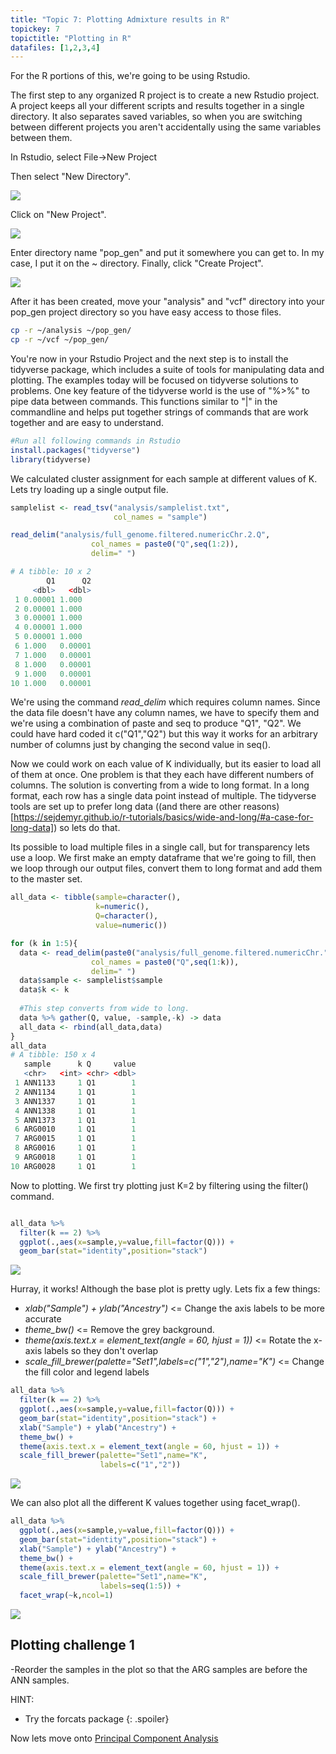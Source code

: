 ```yaml
---
title: "Topic 7: Plotting Admixture results in R"
topickey: 7
topictitle: "Plotting in R"
datafiles: [1,2,3,4]
---
```


For the R portions of this, we're going to be using Rstudio. 


The first step to any organized R project is to create a new Rstudio project. A project keeps all your different scripts and results together in a single directory. It also separates saved variables, so when you are switching between different projects you aren't accidentally using the same variables between them. 

In Rstudio, select File->New Project

Then select "New Directory".

![](rstudio_project_1.jpeg)

Click on "New Project".

![](rstudio_project_2.jpeg)

Enter directory name "pop_gen" and put it somewhere you can get to. In my case, I put it on the ~ directory. Finally, click "Create Project".

![](rstudio_project_3a.jpeg)

After it has been created, move your "analysis" and "vcf" directory into your pop_gen project directory so you have easy access to those files.

```bash
cp -r ~/analysis ~/pop_gen/
cp -r ~/vcf ~/pop_gen/
```

You're now in your Rstudio Project and the next step is to install the tidyverse package, which includes a suite of tools for manipulating data and plotting. The examples today will be focused on tidyverse solutions to problems. One key feature of the tidyverse world is the use of "%>%" to pipe data between commands. This functions similar to "\|" in the commandline and helps put together strings of commands that are work together and are easy to understand. 



``` r
#Run all following commands in Rstudio
install.packages("tidyverse") 
library(tidyverse)
```

We calculated cluster assignment for each sample at different values of K. Lets try loading up a single output file.

``` r
samplelist <- read_tsv("analysis/samplelist.txt",
                       col_names = "sample")

read_delim("analysis/full_genome.filtered.numericChr.2.Q",
                  col_names = paste0("Q",seq(1:2)),
                  delim=" ")

# A tibble: 10 x 2
        Q1      Q2
     <dbl>   <dbl>
 1 0.00001 1.000  
 2 0.00001 1.000  
 3 0.00001 1.000  
 4 0.00001 1.000  
 5 0.00001 1.000  
 6 1.000   0.00001
 7 1.000   0.00001
 8 1.000   0.00001
 9 1.000   0.00001
10 1.000   0.00001

```
We're using the command _read\_delim_ which requires column names. Since the data file doesn't have any column names, we have to specify them and we're using a combination of paste and seq to produce "Q1", "Q2". We could have hard coded it c("Q1","Q2") but this way it works for an arbitrary number of columns just by changing the second value in seq(). 

Now we could work on each value of K individually, but its easier to load all of them at once. One problem is that they each have different numbers of columns. The solution is converting from a wide to long format. In a long format, each row has a single data point instead of multiple. The tidyverse tools are set up to prefer long data ((and there are other reasons)[https://sejdemyr.github.io/r-tutorials/basics/wide-and-long/#a-case-for-long-data]) so lets do that. 

Its possible to load multiple files in a single call, but for transparency lets use a loop. We first make an empty dataframe that we're going to fill, then we loop through our output files, convert them to long format and add them to the master set.

```r
all_data <- tibble(sample=character(),
                   k=numeric(),
                   Q=character(),
                   value=numeric())

for (k in 1:5){
  data <- read_delim(paste0("analysis/full_genome.filtered.numericChr.",k,".Q"),
                  col_names = paste0("Q",seq(1:k)),
                  delim=" ")
  data$sample <- samplelist$sample
  data$k <- k
  
  #This step converts from wide to long.
  data %>% gather(Q, value, -sample,-k) -> data
  all_data <- rbind(all_data,data)
}
all_data
# A tibble: 150 x 4
   sample      k Q     value
   <chr>   <int> <chr> <dbl>
 1 ANN1133     1 Q1        1
 2 ANN1134     1 Q1        1
 3 ANN1337     1 Q1        1
 4 ANN1338     1 Q1        1
 5 ANN1373     1 Q1        1
 6 ARG0010     1 Q1        1
 7 ARG0015     1 Q1        1
 8 ARG0016     1 Q1        1
 9 ARG0018     1 Q1        1
10 ARG0028     1 Q1        1
```

Now to plotting. We first try plotting just K=2 by filtering using the filter() command.
```r

all_data %>%
  filter(k == 2) %>%
  ggplot(.,aes(x=sample,y=value,fill=factor(Q))) + 
  geom_bar(stat="identity",position="stack")
```

![](structure_1.jpg)

Hurray, it works! Although the base plot is pretty ugly. Lets fix a few things:
* *xlab("Sample") + ylab("Ancestry")* <= Change the axis labels to be more accurate
* *theme_bw()* <= Remove the grey background.
* *theme(axis.text.x = element_text(angle = 60, hjust = 1))* <= Rotate the x-axis labels so they don't overlap
* *scale_fill_brewer(palette="Set1",labels=c("1","2"),name="K")* <= Change the fill color and legend labels

``` r
all_data %>%
  filter(k == 2) %>%
  ggplot(.,aes(x=sample,y=value,fill=factor(Q))) + 
  geom_bar(stat="identity",position="stack") +
  xlab("Sample") + ylab("Ancestry") +
  theme_bw() +
  theme(axis.text.x = element_text(angle = 60, hjust = 1)) +
  scale_fill_brewer(palette="Set1",name="K",
                    labels=c("1","2"))
```

![](structure_2.jpg)

We can also plot all the different K values together using facet_wrap(). 

``` r
all_data %>%
  ggplot(.,aes(x=sample,y=value,fill=factor(Q))) + 
  geom_bar(stat="identity",position="stack") +
  xlab("Sample") + ylab("Ancestry") +
  theme_bw() +
  theme(axis.text.x = element_text(angle = 60, hjust = 1)) +
  scale_fill_brewer(palette="Set1",name="K",
                    labels=seq(1:5)) +
  facet_wrap(~k,ncol=1)
```

![](structure_3a.jpg)


Plotting challenge 1
--------------------

-Reorder the samples in the plot so that the ARG samples are before the ANN samples. 

HINT:
  * Try the forcats package
  {: .spoiler}
  

Now lets move onto [Principal Component Analysis](./pca.md)
